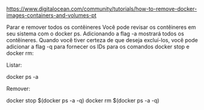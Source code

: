 https://www.digitalocean.com/community/tutorials/how-to-remove-docker-images-containers-and-volumes-pt

Parar e remover todos os contêineres
Você pode revisar os contêineres em seu sistema com o docker ps. Adicionando a flag -a mostrará todos os contêineres. Quando você tiver certeza de que deseja excluí-los, você pode adicionar a flag -q para fornecer os IDs para os comandos docker stop e docker rm:

Listar:

docker ps -a
 
Remover:

docker stop $(docker ps -a -q)
docker rm $(docker ps -a -q)
